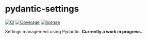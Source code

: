 # pydantic-settings

[![CI](https://github.com/pydantic/pydantic-settings/workflows/CI/badge.svg?event=push)](https://github.com/pydantic/pydantic-settings/actions?query=event%3Apush+branch%3Amain+workflow%3ACI)
[![Coverage](https://codecov.io/gh/pydantic/pydantic-settings/branch/main/graph/badge.svg)](https://codecov.io/gh/pydantic/pydantic-settings)
[![license](https://img.shields.io/github/license/pydantic/pydantic-settings.svg)](https://github.com/pydantic/pydantic-settings/blob/main/LICENSE)

Settings management using Pydantic. **Currently a work in progress.**
